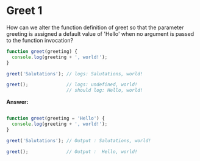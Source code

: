 # Greet 1

How can we alter the function definition of greet so that the parameter greeting is assigned a default value of 'Hello' when no argument is passed to the function invocation?

```js
function greet(greeting) {
  console.log(greeting + ', world!');
}

greet('Salutations'); // logs: Salutations, world!

greet();              // logs: undefined, world!
                      // should log: Hello, world!
```

**Answer:**

```js

function greet(greeting = 'Hello') {
  console.log(greeting + ', world!');
}

greet('Salutations'); // Output : Salutations, world!

greet();              // Output :  Hello, world!
```